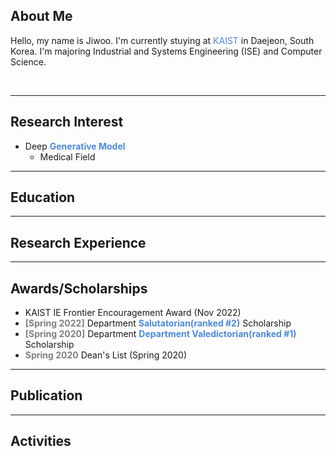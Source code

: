 ## About Me
Hello, my name is Jiwoo. I'm currently stuying at <span style="color:#4B89DC">KAIST</span> in Daejeon, South Korea. I'm majoring Industrial and Systems Engineering (ISE) and Computer Science. 

<br>

---

## Research Interest
- Deep **<span style="color:#4B89DC">Generative Model</span>**
  - Medical Field

***

## Education

***

## Research Experience

***

## Awards/Scholarships
- KAIST IE Frontier Encouragement Award (Nov 2022)
- <b><span style="color:grey;">[Spring 2022]</span></b> Department <b><span style="color:#4B89DC;">Salutatorian(ranked #2)</span></b> Scholarship 
- <b><span style="color:grey;">[Spring 2020]</span></b> Department <b><span style="color:#4B89DC;">Department Valedictorian(ranked #1)</span></b> Scholarship
- <b><span style="color:grey;">Spring 2020</span></b> Dean's List (Spring 2020)

***

## Publication

***

## Activities
